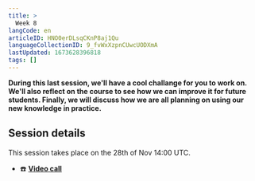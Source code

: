 ```yaml
---
title: >
  Week 8
langCode: en
articleID: HNO0erDLsqCKnP8aj1Qu
languageCollectionID: 9_fvWxXzpnCUwcUODXmA
lastUpdated: 1673628396818
tags: []
---
```


**During this last session, we'll have a cool challange for you to work on. We'll also reflect on the course to see how we can improve it for future students. Finally, we will discuss how we are all planning on using our new knowledge in practice.**

## Session details

This session takes place on the 28th of Nov 14:00 UTC.

-   ☎️ **[Video call](https://meet.google.com/fzg-rqep-sdz)**